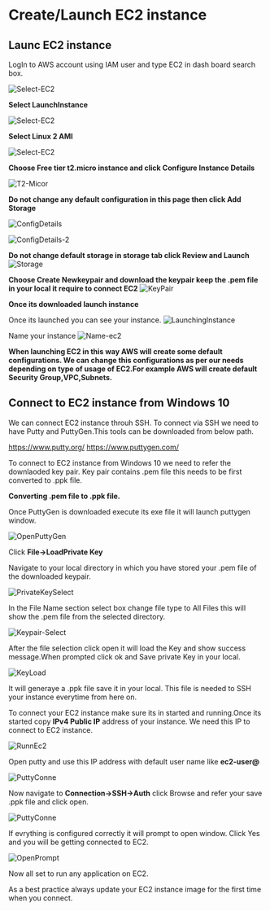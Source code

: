 # Create/Launch EC2 instance

## Launc EC2 instance
LogIn to AWS account using IAM user and type EC2 in dash board search box.

![Select-EC2](https://user-images.githubusercontent.com/50639924/65999377-457d8b80-e46b-11e9-8157-295d60cd2d41.PNG)

**Select LaunchInstance**

![Select-EC2](https://user-images.githubusercontent.com/50639924/65999470-78278400-e46b-11e9-85e1-4cd400e17213.PNG)

**Select Linux 2 AMI**

![Select-EC2](https://user-images.githubusercontent.com/50639924/65999588-ae650380-e46b-11e9-856d-3743c977b06a.PNG)

**Choose Free tier t2.micro instance and click Configure Instance Details**

![T2-Micor](https://user-images.githubusercontent.com/50639924/65999771-1287c780-e46c-11e9-811f-573083d6faf1.PNG)

**Do not change any default configuration in this page then  click Add Storage**

![ConfigDetails](https://user-images.githubusercontent.com/50639924/66000022-993ca480-e46c-11e9-9dd5-d47d50f2618e.PNG)

![ConfigDetails-2](https://user-images.githubusercontent.com/50639924/66000044-a3f73980-e46c-11e9-8b4f-c5bc5437f4bf.PNG)

**Do not change default storage in storage tab click Review and Launch**
![Storage](https://user-images.githubusercontent.com/50639924/66000240-03554980-e46d-11e9-97f4-53de97e67733.PNG)

**Choose Create Newkeypair and download the keypair keep the .pem file in your local it require to connect EC2** 
![KeyPair](https://user-images.githubusercontent.com/50639924/66000495-85de0900-e46d-11e9-9846-0a3a6e3e61ca.PNG)

**Once its downloaded launch instance**

Once its launched you can see your instance.
![LaunchingInstance](https://user-images.githubusercontent.com/50639924/66000790-2e8c6880-e46e-11e9-9b59-c164b2cec69c.PNG)

Name your instance
![Name-ec2](https://user-images.githubusercontent.com/50639924/66000973-8cb94b80-e46e-11e9-8632-e68f18528bb0.PNG)

<B>
When launching EC2 in this way AWS will create some default configurations. We can change this configurations as per our needs depending on type of usage of EC2.For example AWS will create default Security Group,VPC,Subnets.
</B>


## Connect to EC2 instance from Windows 10

We can connect EC2 instance throuh SSH. To connect via SSH we need to have Putty and PuttyGen.This tools can be
downloaded from below path.

https://www.putty.org/
https://www.puttygen.com/


To connect to EC2 instance from Windows 10 we need to refer the downlaoded key pair. Key pair contains .pem file this needs to be first converted to .ppk file.

<B>Converting .pem file to .ppk file. </B>

Once PuttyGen is downloaded execute its exe file it will launch puttygen window.

![OpenPuttyGen](https://user-images.githubusercontent.com/50639924/66003076-1f5be980-e473-11e9-965e-9435e397da46.PNG)

Click **File->LoadPrivate Key**

Navigate to your local directory in which you have stored your .pem file of the downloaded keypair.

![PrivateKeySelect](https://user-images.githubusercontent.com/50639924/66003286-a6a95d00-e473-11e9-94b6-a1b3e34a17a1.PNG)

In the File Name section select box change file type to All Files this will show the .pem file from the selected directory.

![Keypair-Select](https://user-images.githubusercontent.com/50639924/66003495-40710a00-e474-11e9-9010-7abfddaece59.PNG)

After the file selection click open it will load the Key and show success message.When prompted click ok and Save private Key in
your local.

![KeyLoad](https://user-images.githubusercontent.com/50639924/66003568-7adaa700-e474-11e9-913b-cdd8f0481fdf.PNG)

It will generaye a .ppk file save it in your local. This file is needed to SSH your instance everytime from here on.

To connect your EC2 instance make sure its in started and running.Once its started copy **IPv4 Public IP** address of your instance. We need this IP to connect to EC2 instance.

![RunnEc2](https://user-images.githubusercontent.com/50639924/66121134-71ebf180-e5aa-11e9-9f60-1e3b166733f6.PNG)

Open putty and use this IP address with default user name like <B>ec2-user@<IPv4 Public IP></B>

![PuttyConne](https://user-images.githubusercontent.com/50639924/66121338-f0489380-e5aa-11e9-84ce-653507b8cfb8.PNG)

Now navigate to <B>Connection->SSH->Auth</B> click Browse and refer your save .ppk file and click open.

![PuttyConne](https://user-images.githubusercontent.com/50639924/66121861-29353800-e5ac-11e9-82aa-bafd1ec18f4f.PNG)

If evrything is configured correctly it will prompt to open window. Click Yes and you will be getting connected to EC2.

![OpenPrompt](https://user-images.githubusercontent.com/50639924/66121950-6ef20080-e5ac-11e9-80d0-1a4ed52fc4d1.PNG)

Now all set to run any application on EC2.

As a best practice always update your EC2 instance image for the first time when you connect.



